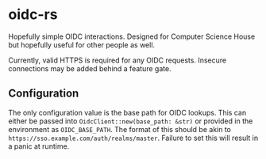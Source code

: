 # oidc-rs
Hopefully simple OIDC interactions. Designed for Computer Science House but hopefully useful for other people as well.

Currently, valid HTTPS is required for any OIDC requests. Insecure connections may be added behind a feature gate.

## Configuration
The only configuration value is the base path for OIDC lookups. This can either be passed into `OidcClient::new(base_path: &str)` or provided in the environment as `OIDC_BASE_PATH`. The format of this should be akin to `https://sso.example.com/auth/realms/master`. Failure to set this will result in a panic at runtime.
